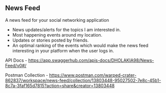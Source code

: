 ## News Feed

A news feed for your social networking application
* News updates/alerts for the topics I am interested in.
* Most happening events around my location.
* Updates or stories posted by friends.
* An optimal ranking of the events which would make the news feed interesting in your platform
when the user logs in.

  
API Docs - https://app.swaggerhub.com/apis-docs/DHOLAKIA98/News-Feed/v0#/

Postman Collection - https://www.postman.com/warped-crater-862837/workspace/news-feed/collection/13803448-95027502-7e8c-45b1-8c7a-3faf165d7815?action=share&creator=13803448